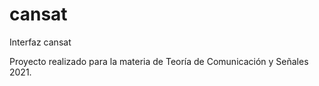 # cansat
Interfaz cansat

Proyecto realizado para la materia de Teoría de Comunicación y Señales 2021.

